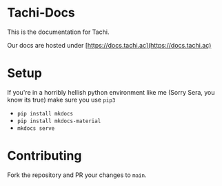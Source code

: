 # Tachi-Docs

This is the documentation for Tachi.

Our docs are hosted under [https://docs.tachi.ac](https://docs.tachi.ac)

# Setup

If you're in a horribly hellish python environment like me (Sorry Sera, you know its true) make sure you use `pip3`

- `pip install mkdocs`
- `pip install mkdocs-material`
- `mkdocs serve`

# Contributing

Fork the repository and PR your changes to `main`.
